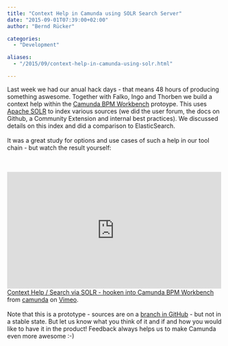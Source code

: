 ```yaml
---
title: "Context Help in Camunda using SOLR Search Server"
date: "2015-09-01T07:39:00+02:00"
author: "Bernd Rücker"

categories:
  - "Development"

aliases:
  - "/2015/09/context-help-in-camunda-using-solr.html"

---
```


Last week we had our anual hack days - that means 48 hours of producing something aswesome. Together with Falko, Ingo and Thorben we build a context help within the <a href="https://github.com/camunda/camunda-bpm-workbench">Camunda BPM Workbench</a> protoype. This uses <a href="http://lucene.apache.org/solr/">Apache SOLR</a>&nbsp;to index various sources (we did the user forum, the docs on Github, a Community Extension and internal best practices). We discussed details on this index and did a comparison to ElasticSearch.<br />
<br />
It was a great study for options and use cases of such a help in our tool chain - but watch the result yourself:<br />
<a name='more'></a><br />
<br />
<iframe allowfullscreen="" frameborder="0" height="272" mozallowfullscreen="" src="https://player.vimeo.com/video/137867732" webkitallowfullscreen="" width="500"></iframe> <br />
<a href="https://vimeo.com/137867732">Context Help / Search via SOLR - hooken into Camunda BPM Workbench</a> from <a href="https://vimeo.com/user22820658">camunda</a> on <a href="https://vimeo.com/">Vimeo</a>.<br />
<br />
Note that this is a prototype - sources are on a <a href="https://github.com/camunda/camunda-bpm-workbench/tree/hack-days-2015">branch in GitHub</a> - but not in a stable state. But let us know what you think of it and if and how you would like to have it in the product! Feedback always helps us to make Camunda even more awesome :-)